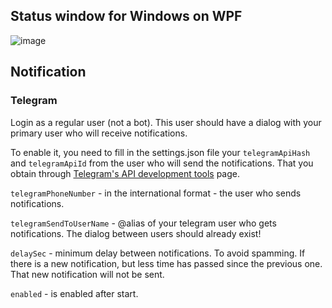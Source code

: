 ## Status window for Windows on WPF
![image](https://github.com/paymicro/wpf-status/assets/27482193/af7f7fd0-fab5-4ed0-8be9-5d56c6af99fb)

## Notification
### Telegram
Login as a regular user (not a bot). This user should have a dialog with your primary user who will receive notifications.

To enable it, you need to fill in the settings.json file your `telegramApiHash` and  `telegramApiId` from the user who will send the notifications. That you obtain through [Telegram's API development tools](https://my.telegram.org/apps) page.

`telegramPhoneNumber` - in the international format - the user who sends notifications.

`telegramSendToUserName` - @alias of your telegram user who gets notifications. The dialog between users should already exist!

`delaySec` - minimum delay between notifications. To avoid spamming. If there is a new notification, but less time has passed since the previous one. That new notification will not be sent.

`enabled` - is enabled after start.
